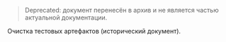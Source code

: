 > Deprecated: документ перенесён в архив и не является частью актуальной документации.

Очистка тестовых артефактов (исторический документ).

